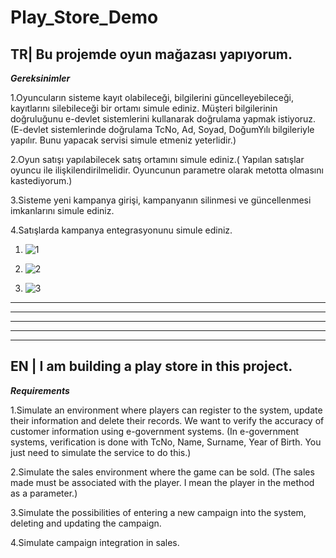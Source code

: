 # Play_Store_Demo

## TR| Bu projemde oyun mağazası yapıyorum.
**_Gereksinimler_**

1.Oyuncuların sisteme kayıt olabileceği, bilgilerini güncelleyebileceği, kayıtlarını silebileceği bir ortamı simule ediniz. Müşteri bilgilerinin doğruluğunu e-devlet sistemlerini kullanarak doğrulama yapmak istiyoruz. (E-devlet sistemlerinde doğrulama TcNo, Ad, Soyad, DoğumYılı bilgileriyle yapılır. Bunu yapacak servisi simule etmeniz yeterlidir.)

2.Oyun satışı yapılabilecek satış ortamını simule ediniz.( Yapılan satışlar oyuncu ile ilişkilendirilmelidir. Oyuncunun parametre olarak metotta olmasını kastediyorum.)

3.Sisteme yeni kampanya girişi, kampanyanın silinmesi ve güncellenmesi imkanlarını simule ediniz.

4.Satışlarda kampanya entegrasyonunu simule ediniz.


1.    ![1](https://user-images.githubusercontent.com/58303745/106641389-95f58380-65a0-11eb-9422-5eb4f94c5695.jpg)

2.    ![2](https://user-images.githubusercontent.com/58303745/106641472-b1608e80-65a0-11eb-8a30-1781ac57a63c.jpg)

3.    ![3](https://user-images.githubusercontent.com/58303745/106641538-c1786e00-65a0-11eb-951c-7a589a7a50ba.jpg)
--------------------------------------------------------------------------------------------------------------------------------------------
--------------------------------------------------------------------------------------------------------------------------------------------
--------------------------------------------------------------------------------------------------------------------------------------------
--------------------------------------------------------------------------------------------------------------------------------------------
--------------------------------------------------------------------------------------------------------------------------------------------

## EN | I am building a play store in this project.
**_Requirements_**

1.Simulate an environment where players can register to the system, update their information and delete their records. We want to verify the accuracy of customer information using e-government systems. (In e-government systems, verification is done with TcNo, Name, Surname, Year of Birth. You just need to simulate the service to do this.)

2.Simulate the sales environment where the game can be sold. (The sales made must be associated with the player. I mean the player in the method as a parameter.)

3.Simulate the possibilities of entering a new campaign into the system, deleting and updating the campaign.

4.Simulate campaign integration in sales.
